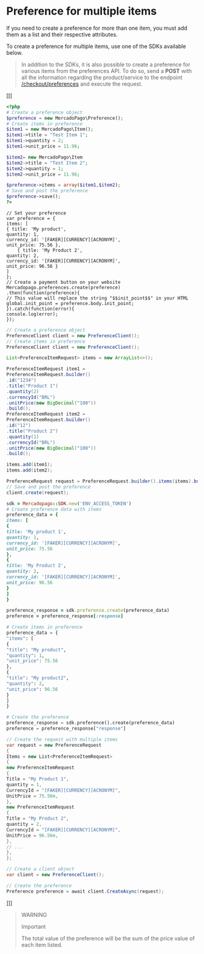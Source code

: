 # Preference for multiple items

If you need to create a preference for more than one item, you must add them as a list and their respective attributes.

To create a preference for multiple items, use one of the SDKs available below.

> In addition to the SDKs, it is also possible to create a preference for various items from the preferences API. To do so, send a **POST** with all the information regarding the product/service to the endpoint [/checkout/preferences](/developers/en/reference/preferences/_checkout_preferences/post) and execute the request.

[[[
```php
<?php
# Create a preference object
$preference = new MercadoPago\Preference();
# Create items in preference
$item1 = new MercadoPago\Item();
$item1->title = "Test Item 1";
$item1->quantity = 2;
$item1->unit_price = 11.96;

$item2= new MercadoPago\Item
$item2->title = "Test Item 2";
$item2->quantity = 1;
$item2->unit_price = 11.96;

$preference->items = array($item1,$item2);
# Save and post the preference
$preference->save();
?>
```
```node
// Set your preference
var preference = {
items: [
{ title: 'My product',
quantity: 1,
currency_id: '[FAKER][CURRENCY][ACRONYM]',
unit_price: 75.56 },
	{ title: 'My Product 2',
quantity: 2,
currency_id: '[FAKER][CURRENCY][ACRONYM]',
unit_price: 96.56 }
]
};
// Create a payment button on your website
Mercadopago.preferences.create(preference)
.then(function(preference){
// This value will replace the string "$$init_point$$" in your HTML
global.init_point = preference.body.init_point;
}).catch(function(error){
console.log(error);
});
```
```java
// Create a preference object
PreferenceClient client = new PreferenceClient();
// Create items in preference
PreferenceClient client = new PreferenceClient();

List<PreferenceItemRequest> items = new ArrayList<>();

PreferenceItemRequest item1 =
PreferenceItemRequest.builder()
.id("1234")
.title("Product 1")
.quantity(2)
.currencyId("BRL")
.unitPrice(new BigDecimal("100"))
.build();
PreferenceItemRequest item2 =
PreferenceItemRequest.builder()
.id("12")
.title("Product 2")
.quantity(1)
.currencyId("BRL")
.unitPrice(new BigDecimal("100"))
.build();

items.add(item1);
items.add(item2);

PreferenceRequest request = PreferenceRequest.builder().items(items).build();
// Save and post the preference
client.create(request);
```
```ruby
sdk = Mercadopago::SDK.new('ENV_ACCESS_TOKEN')
# Create preference data with items
preference_data = {
items: [
{
title: 'My product 1',
quantity: 1,
currency_id: '[FAKER][CURRENCY][ACRONYM]',
unit_price: 75.56
},
{
title: 'My Product 2',
quantity: 2,
currency_id: '[FAKER][CURRENCY][ACRONYM]',
unit_price: 96.56
}
]
}

preference_response = sdk.preference.create(preference_data)
preference = preference_response[:response]
```
```python
# Create items in preference
preference_data = {
"items": [
{
"title": "My product",
"quantity": 1,
"unit_price": 75.56
},
{
"title": "My product2",
"quantity": 2,
"unit_price": 96.56
}
]
}

# Create the preference
preference_response = sdk.preference().create(preference_data)
preference = preference_response["response"]
```
```csharp
// Create the request with multiple items
var request = new PreferenceRequest
{
Items = new List<PreferenceItemRequest>
{
new PreferenceItemRequest
{
Title = "My Product 1",
quantity = 1,
CurrencyId = "[FAKER][CURRENCY][ACRONYM]",
UnitPrice = 75.56m,
},
new PreferenceItemRequest
{
Title = "My Product 2",
quantity = 2,
CurrencyId = "[FAKER][CURRENCY][ACRONYM]",
UnitPrice = 96.56m,
},
// ...
},
};

// Create a client object
var client = new PreferenceClient();

// Create the preference
Preference preference = await client.CreateAsync(request);
```
]]]


> WARNING
>
> Important
>
> The total value of the preference will be the sum of the price value of each item listed.
